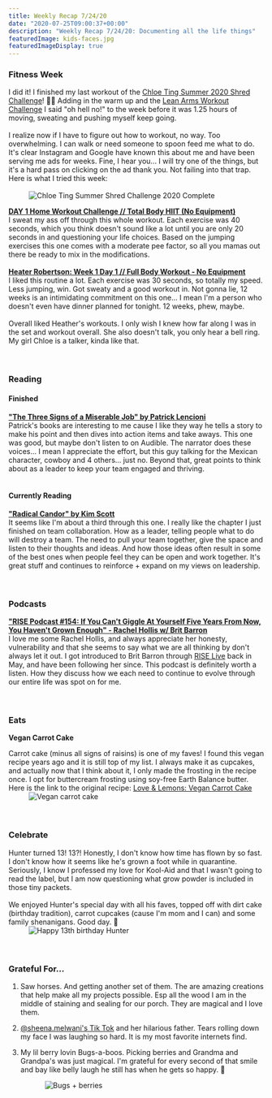 ```yaml
---
title: Weekly Recap 7/24/20
date: "2020-07-25T09:00:37+00:00"
description: "Weekly Recap 7/24/20: Documenting all the life things"
featuredImage: kids-faces.jpg
featuredImageDisplay: true
---
```


### Fitness Week

<div class="split">
<div>
I did it! I finished my last workout of the <a href="https://www.chloeting.com/program/2020/summer-shred-challenge.html" target="_blank" rel="noopener">Chloe Ting Summer 2020 Shred Challenge</a>! 🤸‍♀️ Adding in the warm up and the <a href="https://www.youtube.com/watch?v=5qCjyzbKmAE&feature=youtu.be" target="_blank" rel="noopener">Lean Arms Workout Challenge</a> I said "oh hell no!" to the week before it was 1.25 hours of moving, sweating and pushing myself keep going.
<br />
<br />
I realize now if I have to figure out how to workout, no way. Too overwhelming. I can walk or need someone to spoon feed me what to do. It's clear Instagram and Google have known this about me and have been serving me ads for weeks. Fine, I hear you... I will try one of the things, but it's a hard pass on clicking on the ad thank you. Not failing into that trap.  Here is what I tried this week:
<br />
<br />
</div>
<div style="min-width: 200px; margin-left: 40px"><img src='./chloe-ting-day-28.jpg' alt="Chloe Ting Summer Shred Challenge 2020 Complete"/></div>
</div>

<a href="https://www.youtube.com/watch?v=31BiQiXk8jQ" target="_blank" rel="noopener">**DAY 1 Home Workout Challenge // Total Body HIIT (No Equipment)**</a><br />I sweat my ass off through this whole workout. Each exercise was 40 seconds, which you think doesn't sound like a lot until you are only 20 seconds in and questioning your life choices. Based on the jumping exercises this one comes with a moderate pee factor, so all you mamas out there be ready to mix in the modifications.
<br />
<br />
<a href="https://www.youtube.com/watch?v=azF7RsPXB2k" target="_blank" rel="noopener">**Heater Robertson: Week 1 Day 1 // Full Body Workout - No Equipment**</a><br/>I liked this routine a lot. Each exercise was 30 seconds, so totally my speed. Less jumping, win. Got sweaty and a good workout in. Not gonna lie, 12 weeks is an intimidating commitment on this one... I mean I'm a person who doesn't even have dinner planned for tonight. 12 weeks, phew, maybe.
<br/><br/>
Overall liked Heather's workouts. I only wish I knew how far along I was in the set and workout overall. She also doesn't talk, you only hear a bell ring. My girl Chloe is a talker, kinda like that.
<br/>
<br/>
<br/>

### Reading

#### Finished

<a href="https://www.goodreads.com/book/show/749937.The_Three_Signs_of_a_Miserable_Job" target="_blank" rel="noopener">**"The Three Signs of a Miserable Job" by Patrick Lencioni**</a><br />Patrick's books are interesting to me cause I like they way he tells a story to make his point and then dives into action items and take aways. This one was good, but maybe don't listen to on Audible. The narrator does these voices... I mean I appreciate the effort, but this guy talking for the Mexican character, cowboy and 4 others... just no. Beyond that, great points to think about as a leader to keep your team engaged and thriving.
<br /><br />

#### Currently Reading

<a href="https://www.radicalcandor.com/" target="_blank" rel="noopener">**"Radical Candor" by Kim Scott**</a><br/>It seems like I'm about a third through this one. I really like the chapter I just finished on team collaboration. How as a leader, telling people what to do will destroy a team. The need to pull your team together, give the space and listen to their thoughts and ideas. And how those ideas often result in some of the best ones when people feel they can be open and work together. It's great stuff and continues to reinforce + expand on my views on leadership.
<br />
<br />
<br />

### Podcasts

<a href="https://open.spotify.com/episode/3Qgfq8cLlUWKnkcRfTh3mB?si=-8qzGcD1Twabdh-kV6EaAA" target="_blank" rel="noopener">**"RISE Podcast #154: If You Can't Giggle At Yourself Five Years From Now, You Haven't Grown Enough" - Rachel Hollis w/ Brit Barron**</a><br/>I love me some Rachel Hollis, and always appreciate her honesty, vulnerability and that she seems to say what we are all thinking by don't always let it out. I got introduced to Brit Barron through <a href="https://thehollisco.com/pages/rise-live" target="_blank" rel="noopener">RISE Live</a> back in May, and have been following her since. This podcast is definitely worth a listen. How they discuss how we each need to continue to evolve through our entire life was spot on for me.
<br />
<br />
<br />

### Eats

**Vegan Carrot Cake**<br/>

<div class="split">
<div>Carrot cake (minus all signs of raisins) is one of my faves! I found this vegan recipe years ago and it is still top of my list. I always make it as cupcakes, and actually now that I think about it, I only made the frosting in the recipe once. I opt for buttercream frosting using soy-free Earth Balance butter. Here is the link to the original recipe: <a href="https://www.loveandlemons.com/vegan-carrot-cake/" target="_blank" rel="noopener">Love & Lemons: Vegan Carrot Cake</a></div>
<div style="min-width: 150px; margin-left: 40px"><img src='./vegan-carrot-cake.jpg' alt='Vegan carrot cake'/></div>
</div>
<br />
<br />

### Celebrate

<div class="split">
<div>Hunter turned 13! 13?! Honestly, I don't know how time has flown by so fast. I don't know how it seems like he's grown a foot while in quarantine. Seriously, I know I professed my love for Kool-Aid and that I wasn't going to read the label, but I am now questioning what grow powder is included in those tiny packets.
<br/><br/>
We enjoyed Hunter's special day with all his faves, topped off with dirt cake (birthday tradition), carrot cupcakes (cause I'm mom and I can) and some family shenanigans. Good day. 🥳
</div>
<div style="min-width: 150px; margin-left: 40px"><img src='./hunter-birthday.jpg' alt='Happy 13th birthday Hunter'/></div>
</div>
<br />
<br />

### Grateful For...

1. Saw horses. And getting another set of them. The are amazing creations that help make all my projects possible. Esp all the wood I am in the middle of staining and sealing for our porch. They are magical and I love them.

2. <a href="https://www.tiktok.com/@sheena.melwani?lang=en" target="_blank" rel="noopener">@sheena.melwani's Tik Tok</a> and her hilarious father. Tears rolling down my face I was laughing so hard. It is my most favorite internets find.

3. My lil berry lovin Bugs-a-boos. Picking berries and Grandma and Grandpa's was just magical. I'm grateful for every second of that smile and bay like belly laugh he still has when he gets so happy. 🥰
   <div style="width: 80%; margin: auto"><img src='./hudson-berries.jpg' alt='Bugs + berries'/></div>
   <br />
   <br />
   <br />
